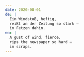 ```yaml
---
date: 2020-08-01
de: |
  Ein Windstoß, heftig,
  reißt an der Zeitung so stark –
  in Fetzen dahin.
en: |
  A gust of wind, fierce,
  rips the newspaper so hard –
  in scraps.
---
```

